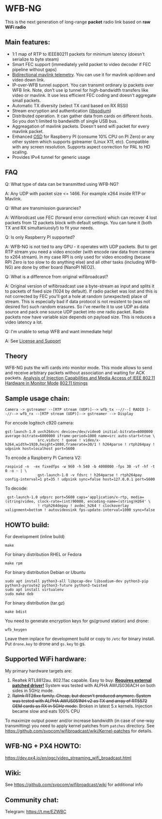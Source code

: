 WFB-NG
=============
This is the next generation of long-range **packet** radio link based on **raw WiFi radio**


Main features:
--------------
 - 1:1 map of RTP to IEEE80211 packets for minimum latency (doesn't serialize to byte steam)
 - Smart FEC support (immediately yeild packet to video decoder if FEC pipeline without gaps)
 - [Bidirectional mavlink telemetry](https://github.com/svpcom/wifibroadcast/wiki/Setup-HOWTO). You can use it for mavlink up/down and video down link.
 - IP-over-WFB tunnel support. You can transmit ordinary ip packets over WFB link. Note, don't use ip tunnel for high-bandwidth transfers like video or mavlink. It use less efficient FEC coding and doesn't aggregate small packets.
 - Automatic TX diversity (select TX card based on RX RSSI)
 - Stream encryption and authentication ([libsodium](https://download.libsodium.org/doc/))
 - Distributed operation. It can gather data from cards on different hosts. So you don't limited to bandwidth of single USB bus.
 - Aggreagation of mavlink packets. Doesn't send wifi packet for every mavlink packet.
 - Enhanced [OSD](https://github.com/svpcom/wifibroadcast_osd) for Raspberry PI (consume 10% CPU on PI Zero) or any other system which
   supports gstreamer (Linux X11, etc). Compatible with any screen resolution. Supports aspect correction for PAL to HD scaling.
 - Provides IPv4 tunnel for generic usage

## FAQ
Q: What type of data can be transmitted using WFB-NG?

A: Any UDP with packet size <= 1466. For example x264 inside RTP or Mavlink.

Q: What are transmission guarancies?

A: Wifibrodcast use FEC (forward error correction) which can recover 4 lost packets from 12 packets block with default settings. You can tune it (both TX and RX simultaniuosly!) to fit your needs.

Q: Is only Raspberry PI supported?

A: WFB-NG is not tied to any GPU - it operates with UDP packets. But to get RTP stream you need a video encoder (with encode raw data from camera to x264 stream). In my case RPI is only used for video encoding (becase RPI Zero is too slow to do anything else) and all other tasks (including WFB-NG) are done by other board (NanoPI NEO2).

Q: What is a difference from original wifibroadcast?

A: Original version of wifibroadcast use a byte-stream as input and splits it to packets of fixed size (1024 by default). If radio packet was lost and this is not corrected by FEC you'll got a hole at random (unexpected) place of stream. This is especially bad if data protocol is not resistent to (was not desired for) such random erasures. So i've rewrite it to use UDP as data source and pack one source UDP packet into one radio packet. Radio packets now have variable size depends on payload size. This is reduces a video latency a lot.

Q: I'm unable to setup WFB and want immediate help!

A: See [License and Support](https://github.com/svpcom/wifibroadcast/wiki/License-and-Support)

## Theory
WFB-NG puts the wifi cards into monitor mode. This mode allows to send and receive arbitrary packets without association and waiting for ACK packets.
[Analysis of Injection Capabilities and Media Access of IEEE 802.11 Hardware in Monitor Mode](https://github.com/svpcom/wifibroadcast/blob/master/patches/Analysis%20of%20Injection%20Capabilities%20and%20Media%20Access%20of%20IEEE%20802.11%20Hardware%20in%20Monitor%20Mode.pdf)
[802.11 timings](https://github.com/ewa/802.11-data)

Sample usage chain:
-------------------
```
Camera -> gstreamer --[RTP stream (UDP)]--> wfb_tx --//--[ RADIO ]--//--> wfb_rx --[RTP stream (UDP)]--> gstreamer --> Display
```

For encode logitech c920 camera:
```
gst-launch-1.0 uvch264src device=/dev/video0 initial-bitrate=6000000 average-bitrate=6000000 iframe-period=1000 name=src auto-start=true \
               src.vidsrc ! queue ! video/x-h264,width=1920,height=1080,framerate=30/1 ! h264parse ! rtph264pay ! udpsink host=localhost port=5600
```

To encode a Raspberry Pi Camera V2:
```
raspivid -n  -ex fixedfps -w 960 -h 540 -b 4000000 -fps 30 -vf -hf -t 0 -o - | \
               gst-launch-1.0 -v fdsrc ! h264parse ! rtph264pay config-interval=1 pt=35 ! udpsink sync=false host=127.0.0.1 port=5600
```

To decode:
```
 gst-launch-1.0 udpsrc port=5600 caps='application/x-rtp, media=(string)video, clock-rate=(int)90000, encoding-name=(string)H264' \
               ! rtph264depay ! avdec_h264 ! clockoverlay valignment=bottom ! autovideosink fps-update-interval=1000 sync=false
```

HOWTO build:
----------------------
For development (inline build)
```
make
```

For binary distribution RHEL or Fedora
```
make rpm
```

For binary distribution Debian or Ubuntu
```
sudo apt install python3-all libpcap-dev libsodium-dev python3-pip python3-pyroute2 python3-future python3-twisted
sudo apt install virtualenv
sudo make deb
```

For binary distribution (tar.gz)
```
make bdist
```

You need to generate encryption keys for gs(ground station) and drone:
```
wfb_keygen
```
Leave them inplace for development build or copy to `/etc` for binary install.
Put `drone.key` to drone and `gs.key` to gs.

Supported WiFi hardware:
------------------------
My primary hardware targets are:
1. Realtek RTL8812au. 802.11ac capable. Easy to buy. [**Requires external patched driver!**](https://github.com/svpcom/rtl8812au)  System was tested with ALPHA AWUS036ACH on both sides in 5GHz mode.
2. ~~Ralink RT28xx family. Cheap, but doesn't produced anymore. System was tested with ALPHA AWUS051NH v2 as TX and array of RT5572 OEM cards as RX in 5GHz mode.~~ Broken in latest 5.x kernels. Injection became slow and eats 100% CPU

To maximize output power and/or increase bandwidth (in case of one-way transmitting) you need to apply kernel patches from ``patches`` directory. See https://github.com/svpcom/wifibroadcast/wiki/Kernel-patches for details.

WFB-NG + PX4 HOWTO:
--------------------------
https://dev.px4.io/en/qgc/video_streaming_wifi_broadcast.html

Wiki:
-----
See https://github.com/svpcom/wifibroadcast/wiki for additional info

Community chat:
---------------
Telegram: https://t.me/EZWBC

